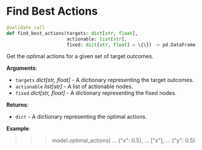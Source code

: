 # Find Best Actions

```python
@validate_call
def find_best_actions(targets: dict[str, float],
                      actionable: list[str],
                      fixed: dict[str, float] = \{\}) -> pd.DataFrame
```

Get the optimal actions for a given set of target outcomes.

**Arguments**:

- `targets` _dict[str, float]_ - A dictionary representing the target outcomes.
- `actionable` _list[str]_ - A list of actionable nodes.
- `fixed` _dict[str, float]_ - A dictionary representing the fixed nodes.
  

**Returns**:

- `dict` - A dictionary representing the optimal actions.
  

**Example**:

  >>> model.optimal_actions(
  ...     \{"x": 0.5\},
  ...     ["x"],
  ...     \{"y": 0.5\}

<a id="model.Model.causal_attributions"></a>

